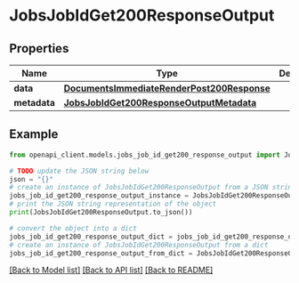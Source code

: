 # JobsJobIdGet200ResponseOutput


## Properties

Name | Type | Description | Notes
------------ | ------------- | ------------- | -------------
**data** | [**DocumentsImmediateRenderPost200Response**](DocumentsImmediateRenderPost200Response.md) |  | 
**metadata** | [**JobsJobIdGet200ResponseOutputMetadata**](JobsJobIdGet200ResponseOutputMetadata.md) |  | 

## Example

```python
from openapi_client.models.jobs_job_id_get200_response_output import JobsJobIdGet200ResponseOutput

# TODO update the JSON string below
json = "{}"
# create an instance of JobsJobIdGet200ResponseOutput from a JSON string
jobs_job_id_get200_response_output_instance = JobsJobIdGet200ResponseOutput.from_json(json)
# print the JSON string representation of the object
print(JobsJobIdGet200ResponseOutput.to_json())

# convert the object into a dict
jobs_job_id_get200_response_output_dict = jobs_job_id_get200_response_output_instance.to_dict()
# create an instance of JobsJobIdGet200ResponseOutput from a dict
jobs_job_id_get200_response_output_from_dict = JobsJobIdGet200ResponseOutput.from_dict(jobs_job_id_get200_response_output_dict)
```
[[Back to Model list]](../README.md#documentation-for-models) [[Back to API list]](../README.md#documentation-for-api-endpoints) [[Back to README]](../README.md)


